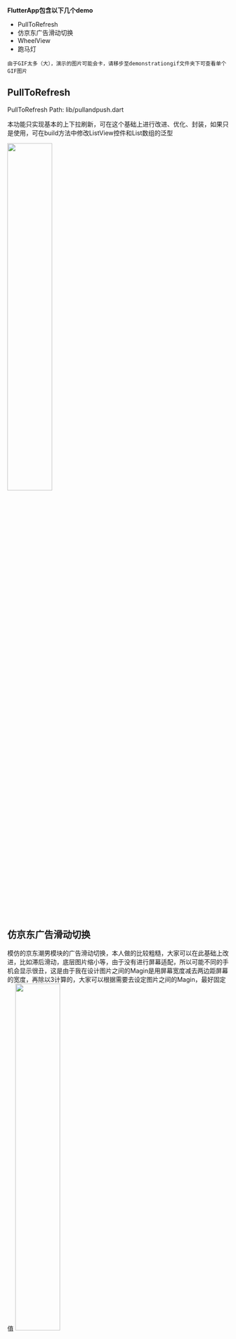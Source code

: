 **FlutterApp包含以下几个demo**
- PullToRefresh
- 仿京东广告滑动切换
- WheelView
- 跑马灯

`由于GIF太多（大），演示的图片可能会卡，请移步至demonstrationgif文件夹下可查看单个GIF图片`

## PullToRefresh ##

PullToRefresh Path: lib/pullandpush.dart

本功能只实现基本的上下拉刷新，可在这个基础上进行改进、优化、封装，如果只是使用，可在build方法中修改ListView控件和List数组的泛型

<img width="45%" height="45%" src="https://raw.githubusercontent.com/baoolong/PullToRefresh/master/demonstrationgif/20180813170926.gif"/>

## 仿京东广告滑动切换 ##
模仿的京东潮男模块的广告滑动切换，本人做的比较粗糙，大家可以在此基础上改进，比如滞后滑动，底层图片缩小等，由于没有进行屏幕适配，所以可能不同的手机会显示很丑，这是由于我在设计图片之间的Magin是用屏幕宽度减去两边距屏幕的宽度，再除以3计算的，大家可以根据需要去设定图片之间的Magin，最好固定值
<img width="45%" height="45%" src="https://raw.githubusercontent.com/baoolong/PullToRefresh/master/demonstrationgif/20180814_142135.gif"/>

## WheelView ##
模拟滚动（只是不断的偏移，造成滚动的错觉），由于编码没有考虑清楚，Item和Item之间的高度是固定的，导致看起来没有物理既视感（具体可看图片），如果想改动，建议采用角度机制进行排列，录制的GIF滑动快时看起来有问题，实际正常
<img width="45%" height="45%" src="https://raw.githubusercontent.com/baoolong/PullToRefresh/master/demonstrationgif/20180814_142304.gif"/>

## 跑马灯 ##
采用ListView绘制，将ListView设置为不可手动滑动，然后启动Timer来回拖动，造成跑马灯的错觉
<img width="45%" height="45%" src="https://raw.githubusercontent.com/baoolong/PullToRefresh/master/demonstrationgif/20180814_142220.gif"/>

## DragableGridView 可拖动GridView ##
采用GridView +GridView +Container的transform属性来完成，由于计算不精确，考虑不周全，现在还有很多问题，后续改进，学习的朋友可以拿去自己研究改进，添加新功能，下面是示例图

----------

<img width="45%" height="45%" src="https://raw.githubusercontent.com/baoolong/PullToRefresh/master/demonstrationgif/20180821_094948.gif"/>        <img width="45%" height="45%" src="https://raw.githubusercontent.com/baoolong/PullToRefresh/master/demonstrationgif/20180822_115107.gif"/>
